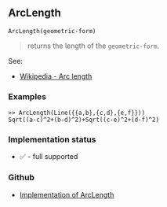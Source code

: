 ## ArcLength

```
ArcLength(geometric-form)
```

> returns the length of the `geometric-form`.
  

See:
* [Wikipedia - Arc length](https://en.wikipedia.org/wiki/Arc_length)
 

### Examples

```
>> ArcLength(Line({{a,b},{c,d},{e,f}}))
Sqrt((a-c)^2+(b-d)^2)+Sqrt((c-e)^2+(d-f)^2)
```






### Implementation status

* &#x2705; - full supported

### Github

* [Implementation of ArcLength](https://github.com/axkr/symja_android_library/blob/master/symja_android_library/matheclipse-core/src/main/java/org/matheclipse/core/builtin/ComputationalGeometryFunctions.java#L181) 
